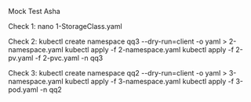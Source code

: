 Mock Test Asha

Check 1:
nano 1-StorageClass.yaml

Check 2:
kubectl create namespace qq3 --dry-run=client -o yaml > 2-namespace.yaml
kubectl apply -f 2-namespace.yaml
kubectl apply -f 2-pv.yaml -f 2-pvc.yaml -n qq3

Check 3:
kubectl create namespace qq2 --dry-run=client -o yaml > 3-namespace.yaml
kubectl apply -f 3-namespace.yaml
kubectl apply -f 3-pod.yaml -n qq2



